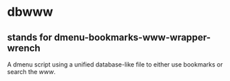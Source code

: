 # dbwww
## stands for dmenu-bookmarks-www-wrapper-wrench
 A dmenu script using a unified database-like file to either use bookmarks or search the _www_\.
